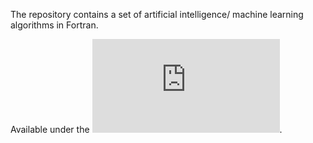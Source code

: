 The repository contains a set of artificial intelligence/ machine learning algorithms in Fortran.

Available under the ![BSD 3-Clause No Military License](https://github.com/piotrbajdek/Fortran_AI/blob/main/LICENSE.md).
